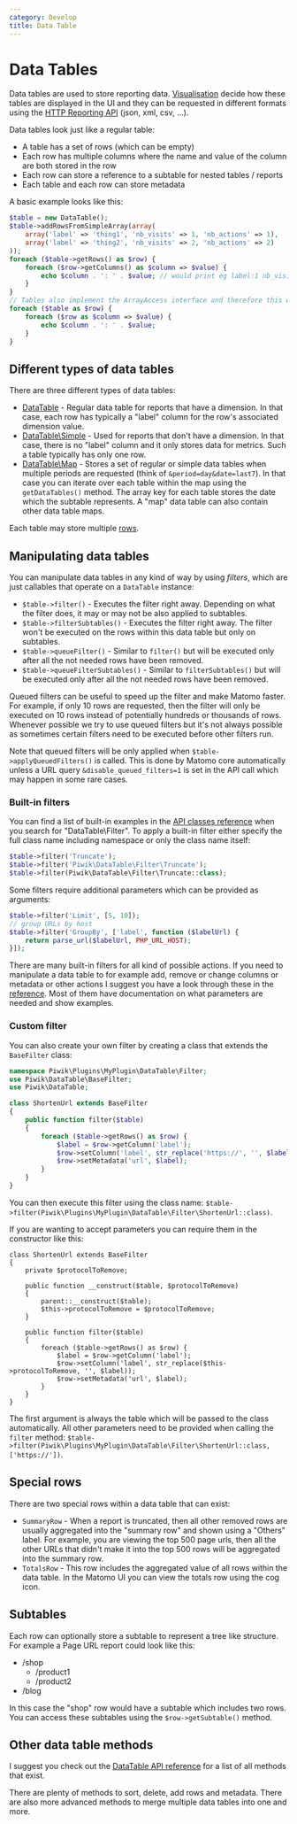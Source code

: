 ```yaml
---
category: Develop
title: Data Table
---
```

# Data Tables

Data tables are used to store reporting data. [Visualisation](/guides/visualizing-report-data) decide how these tables are displayed in the UI and they can be requested in different formats using the [HTTP Reporting API](/api-reference/reporting-api) (json, xml, csv, ...).

Data tables look just like a regular table:

* A table has a set of rows (which can be empty)
* Each row has multiple columns where the name and value of the column are both stored in the row
* Each row can store a reference to a subtable for nested tables / reports
* Each table and each row can store metadata

A basic example looks like this:

```php
$table = new DataTable();
$table->addRowsFromSimpleArray(array(
    array('label' => 'thing1', 'nb_visits' => 1, 'nb_actions' => 1),
    array('label' => 'thing2', 'nb_visits' => 2, 'nb_actions' => 2)
));
foreach ($table->getRows() as $row) {
    foreach ($row->getColumns() as $column => $value) {
        echo $column . ': ' . $value; // would print eg label:1 nb_visits:1
    }
}
// Tables also implement the ArrayAccess interface and therefore this works too:
foreach ($table as $row) {
    foreach ($row as $column => $value) {
        echo $column . ': ' . $value; 
    }
}
```

## Different types of data tables

There are three different types of data tables:

* [DataTable](/api-reference/Piwik/DataTable) - Regular data table for reports that have a dimension. In that case, each row has typically a "label" column for the row's associated dimension value. 
* [DataTable\Simple](/api-reference/Piwik/DataTable/Simple) - Used for reports that don't have a dimension. In that case, there is no "label" column and it only stores data for metrics. Such a table typically has only one row.
* [DataTable\Map](/api-reference/Piwik/DataTable/Map) - Stores a set of regular or simple data tables when multiple periods are requested (think of `&period=day&date=last7`). In that case you can iterate over each table within the map using the `getDataTables()` method. The array key for each table stores the date which the subtable represents. A "map" data table can also contain other data table maps.

Each table may store multiple [rows](https://developer.matomo.org/api-reference/Piwik/DataTable/Row).

## Manipulating data tables

You can manipulate data tables in any kind of way by using *filters*, which are just callables that operate on a `DataTable` instance:

* `$table->filter()` - Executes the filter right away. Depending on what the filter does, it may or may not be also applied to subtables. 
* `$table->filterSubtables()` - Executes the filter right away. The filter won't be executed on the rows within this data table but only on subtables.
* `$table->queueFilter()` - Similar to `filter()` but will be executed only after all the not needed rows have been removed.
* `$table->queueFilterSubtables()` - Similar to `filterSubtables()` but will be executed only after all the not needed rows have been removed.
  
Queued filters can be useful to speed up the filter and make Matomo faster. For example, if only 10 rows are requested, then the filter will only be executed on 10 rows instead of potentially hundreds or thousands of rows.
Whenever possible we try to use queued filters but it's not always possible as sometimes certain filters need to be executed before other filters run.

Note that queued filters will be only applied when `$table->applyQueuedFilters()` is called. This is done by Matomo core automatically unless a URL query `&disable_queued_filters=1` is set in the API call which may happen in some rare cases.

### Built-in filters

You can find a list of built-in examples in the [API classes reference](/api-reference/classes) when you search for "DataTable\Filter". 
To apply a built-in filter either specify the full class name including namespace or only the class name itself:

```php
$table->filter('Truncate'); 
$table->filter('Piwik\DataTable\Filter\Truncate'); 
$table->filter(Piwik\DataTable\Filter\Truncate::class); 
```

Some filters require additional parameters which can be provided as arguments:

```php
$table->filter('Limit', [5, 10]);
// group URLs by host
$table->filter('GroupBy', ['label', function ($labelUrl) {
    return parse_url($labelUrl, PHP_URL_HOST);
}]);
```
There are many built-in filters for all kind of possible actions. If you need to manipulate a data table to for example add, remove or change columns or metadata or other actions I suggest you have a look through these in the [reference](https://developer.matomo/api-reference/classes). Most of them have documentation on what parameters are needed and show examples.

### Custom filter

You can also create your own filter by creating a class that extends the `BaseFilter` class:

```php
namespace Piwik\Plugins\MyPlugin\DataTable\Filter;
use Piwik\DataTable\BaseFilter;
use Piwik\DataTable;

class ShortenUrl extends BaseFilter
{
    public function filter($table)
    {
        foreach ($table->getRows() as $row) {
            $label = $row->getColumn('label');
            $row->setColumn('label', str_replace('https://', '', $label));
            $row->setMetadata('url', $label);
        }
    }
}
```

You can then execute this filter using the class name: `$table->filter(Piwik\Plugins\MyPlugin\DataTable\Filter\ShortenUrl::class)`.

If you are wanting to accept parameters you can require them in the constructor like this:

```
class ShortenUrl extends BaseFilter
{
    private $protocolToRemove;
    
    public function __construct($table, $protocolToRemove)
    {
        parent::__construct($table);
        $this->protocolToRemove = $protocolToRemove;
    }

    public function filter($table)
    {
        foreach ($table->getRows() as $row) {
            $label = $row->getColumn('label');
            $row->setColumn('label', str_replace($this->protocolToRemove, '', $label));
            $row->setMetadata('url', $label);
        }
    }
}
```

The first argument is always the table which will be passed to the class automatically. All other parameters need to be provided when calling the `filter` method: `$table->filter(Piwik\Plugins\MyPlugin\DataTable\Filter\ShortenUrl::class, ['https://'])`.

## Special rows

There are two special rows within a data table that can exist:

* `SummaryRow` - When a report is truncated, then all other removed rows are usually aggregated into the "summary row" and shown using a "Others" label. For example, you are viewing the top 500 page urls, then all the other URLs that didn't make it into the top 500 rows will be aggregated into the summary row.
* `TotalsRow` - This row includes the aggregated value of all rows within the data table. In the Matomo UI you can view the totals row using the cog icon.

## Subtables

Each row can optionally store a subtable to represent a tree like structure. For example a Page URL report could look like this:

* /shop
  * /product1
  * /product2
* /blog

In this case the "shop" row would have a subtable which includes two rows. You can access these subtables using the `$row->getSubtable()` method.

## Other data table methods

I suggest you check out the [DataTable API reference](https://developer.matomo.org/api-reference/Piwik/DataTable) for a list of all methods that exist.

There are plenty of methods to sort, delete, add rows and metadata. There are also more advanced methods to merge multiple data tables into one and more.
